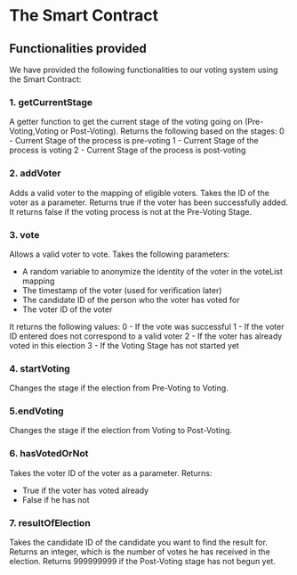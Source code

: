 


# The Smart Contract

## Functionalities provided
We have provided the following functionalities to our voting system using the Smart Contract:

 ### 1. **getCurrentStage** 
  A getter function to get the current stage of the voting going on (Pre-Voting,Voting or Post-Voting). Returns the following based on the stages:
  0 - Current Stage of the process is pre-voting
  1 - Current Stage of the process is voting
  2 - Current Stage of the process is post-voting
  
### 2.  addVoter
Adds a valid voter to the mapping of eligible voters. Takes the ID of the voter as a parameter. Returns true if the voter has been successfully added. It returns false if the voting process is not at the Pre-Voting Stage.
 
 ### 3. vote
 Allows a valid voter to vote. Takes the following parameters:
 
 - A random variable to anonymize the identity of the voter in the voteList mapping
 - The timestamp of the voter (used for verification later)
 - The candidate ID of the person who the voter has voted for
 - The voter ID of the voter

It returns the following values:
0 - If the vote was successful
1 - If the voter ID entered does not correspond to a valid voter
2 - If the voter has already voted in this election
3 - If the Voting Stage has not started yet

###  4. startVoting
Changes the stage if the election from Pre-Voting to Voting.

### 5.endVoting

 Changes the stage if the election from Voting to Post-Voting.
 ### 6. hasVotedOrNot
 Takes the voter ID of the voter as a parameter. Returns:
 

 - True if the voter has voted already 
 - False if he has not
### 7. resultOfElection
Takes the candidate ID of the candidate you want to find the result for. Returns an integer, which is the number of votes he has received in the election. Returns 999999999 if the Post-Voting stage has not begun yet.
